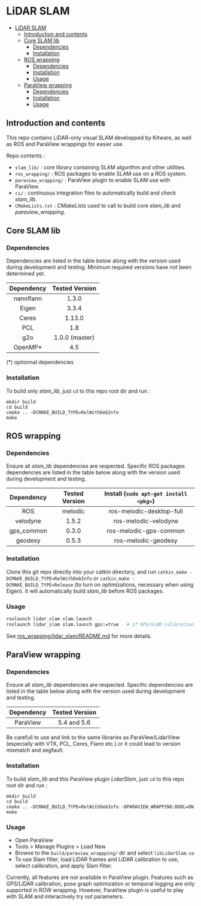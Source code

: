 # LiDAR SLAM

- [LiDAR SLAM](#lidar-slam)
  - [Introduction and contents](#introduction-and-contents)
  - [Core SLAM lib](#core-slam-lib)
    - [Dependencies](#dependencies)
    - [Installation](#installation)
  - [ROS wrapping](#ros-wrapping)
    - [Dependencies](#dependencies-1)
    - [Installation](#installation-1)
    - [Usage](#usage)
  - [ParaView wrapping](#paraview-wrapping)
    - [Dependencies](#dependencies-2)
    - [Installation](#installation-2)
    - [Usage](#usage-1)

## Introduction and contents

This repo contains LiDAR-only visual SLAM developped by Kitware, as well as ROS and ParaView wrappings for easier use.

Repo contents :
- `slam_lib/` : core library containing SLAM algorithm and other utilities.
- `ros_wrapping/` : ROS packages to enable SLAM use on a ROS system.
- `paraview_wrapping/` : ParaView plugin to enable SLAM use with ParaView.
- `ci/` : continuous integration files to automatically build and check *slam_lib*.
- `CMakeLists.txt` : *CMakeLists* used to call to build core *slam_lib* and *paraview_wrapping*.

## Core SLAM lib

### Dependencies

Dependencies are listed in the table below along with the version used during development and testing. Minimum required versions have not been determined yet.

| Dependency | Tested Version |
| :--------: | :------------: |
| nanoflann  | 1.3.0          |
| Eigen      | 3.3.4          |
| Ceres      | 1.13.0         |
| PCL        | 1.8            |
| g2o        | 1.0.0 (master) |
| OpenMP*    | 4.5            |

(*) optionnal dependencies

### Installation

To build only *slam_lib*, just `cd` to this repo root dir and run :

```{.sh}
mkdir build
cd build
cmake .. -DCMAKE_BUILD_TYPE=RelWithDebInfo
make
```

## ROS wrapping

### Dependencies

Ensure all *slam_lib* dependencies are respected. Specific ROS packages dependencies are listed in the table below along with the version used during development and testing.

| Dependency | Tested Version | Install (`sudo apt-get install <pkg>`) |
|:----------:|:--------------:|:--------------------------------------:|
| ROS        | melodic        | ros-melodic-desktop-full               |
| velodyne   | 1.5.2          | ros-melodic-velodyne                   |
| gps_common | 0.3.0          | ros-melodic-gps-common                 |
| geodesy    | 0.5.3          | ros-melodic-geodesy                    |

### Installation

Clone this git repo directly into your catkin directory, and run `catkin_make -DCMAKE_BUILD_TYPE=RelWithDebInfo` or `catkin_make -DCMAKE_BUILD_TYPE=Release` (to turn on optimizations, necessary when using Eigen). It will automatically build *slam_lib* before ROS packages.

### Usage

```bash
roslaunch lidar_slam slam.launch
roslaunch lidar_slam slam.launch gps:=true   # if GPS/SLAM calibration has to be run
```

See [ros_wrapping/lidar_slam/README.md](ros_wrapping/lidar_slam/README.md) for more details.

## ParaView wrapping

### Dependencies

Ensure all *slam_lib* dependencies are respected. Specific dependencies are listed in the table below along with the version used during development and testing.

| Dependency | Tested Version |
| :--------: | :------------: |
| ParaView   | 5.4 and 5.6    |

Be carefull to use and link to the same libraries as ParaView/LidarView (especially with VTK, PCL, Ceres, Flann etc.) or it could lead to version mismatch and segfault.

### Installation

To build *slam_lib* and this ParaView plugin *LidarSlam*, just `cd` to this repo root dir and run :

```{.sh}
mkdir build
cd build
cmake .. -DCMAKE_BUILD_TYPE=RelWithDebInfo -DPARAVIEW_WRAPPING:BOOL=ON
make
```

### Usage

- Open ParaView
- Tools > Manage Plugins > Load New
- Browse to the `build/paraview_wrappping/` dir and select `libLidarSlam.so`
- To use Slam filter, load LiDAR frames and LiDAR calibration to use, select calibration, and apply Slam filter.

Currently, all features are not available in ParaView plugin. Features such as GPS/LiDAR calibration, pose graph optimization or temporal logging are only supported in ROW wrapping. However, ParaView plugin is useful to play with SLAM and interactively try out parameters.
